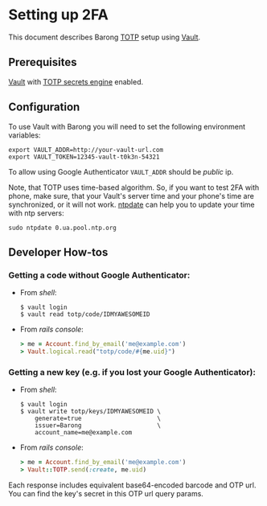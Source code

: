 # Setting up 2FA

This document describes Barong [TOTP](https://tools.ietf.org/html/rfc6238) setup
using [Vault](https://www.vaultproject.io/intro/getting-started/install.html).

## Prerequisites

[Vault](https://www.vaultproject.io/intro/getting-started/install.html)
with [TOTP secrets engine](https://www.vaultproject.io/docs/secrets/totp/index.html#setup) enabled.

## Configuration

To use Vault with Barong you will need to set the following environment variables:

```shell
export VAULT_ADDR=http://your-vault-url.com
export VAULT_TOKEN=12345-vault-t0k3n-54321
```

To allow using Google Authenticator `VAULT_ADDR` should be _public_ ip.

Note, that TOTP uses time-based algorithm.
So, if you want to test 2FA with phone, make sure, that your Vault's server time and your phone's time are synchronized, or it will not work.
[ntpdate](http://doc.ntp.org/4.1.1/ntpdate.htm) can help you to update your time with ntp servers:

```shell
sudo ntpdate 0.ua.pool.ntp.org
```


## Developer How-tos

### Getting a code without Google Authenticator:

* From _shell_:

    ```shell
    $ vault login
    $ vault read totp/code/IDMYAWESOMEID
    ```

* From _rails console_:

    ```ruby
    > me = Account.find_by_email('me@example.com')
    > Vault.logical.read("totp/code/#{me.uid}")
    ```

### Getting a new key (e.g. if you lost your Google Authenticator):

* From _shell_:

    ```shell
    $ vault login
    $ vault write totp/keys/IDMYAWESOMEID \
        generate=true                     \
        issuer=Barong                     \
        account_name=me@example.com
    ```

* From _rails console_:

    ```ruby
    > me = Account.find_by_email('me@example.com')
    > Vault::TOTP.send(:create, me.uid)
    ```

Each response includes equivalent base64-encoded barcode and OTP url.
You can find the key's secret in this OTP url query params.

